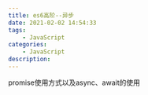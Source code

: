 ```yaml
---
title: es6高阶--异步
date: 2021-02-02 14:54:33
tags:
    - JavaScript
categories:
    - JavaScript
description:
---
```


promise使用方式以及async、await的使用

<!-- more -->



<!-- markdownlint-disable MD041 MD002--> 